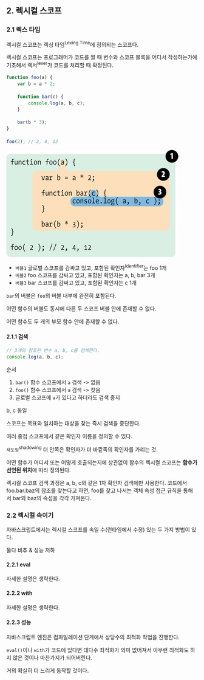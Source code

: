 ## 2. 렉시컬 스코프

### 2.1 렉스 타임

렉시컬 스코프는 렉싱 타임<sup>Lexing Time</sup>에 정의되는 스코프다.

렉시컬 스코프는 프로그래머가 코드를 짤 때 변수와 스코프 블록을 어디서 작성하는가에 기초해서 렉서<sup>lexer</sup>가 코드를 처리할 때 확정된다.

``` javascript
function foo(a) {
    var b = a * 2;

    function bar(c) {
        console.log(a, b, c);
    }

    bar(b * 3);
}

foo(2); // 2, 4, 12
```

![fig2](./images/fig2.png)

- `버블1` 글로벌 스코프를 감싸고 있고, 포함된 확인자<sup>Identifier</sup>는 foo 1개
- `버블2` foo 스코프를 감싸고 있고, 포함된 확인자는 a, b, bar 3개
- `버블3` bar 스코프를 감싸고 있고, 포함된 확인자는 c 1개

`bar`의 버블은 `foo`의 버블 내부에 완전히 포함된다.

어떤 함수의 버블도 동시에 다른 두 스코프 버블 안에 존재할 수 없다.

어떤 함수도 두 개의 부모 함수 안에 존재할 수 없다.

#### 2.1.1 검색

``` javascript
// 3개의 참조된 변수 a, b, c를 검색한다.
console.log(a, b, c);
```

순서

1. `bar()` 함수 스코프에서 `a` 검색 -> 없음
2. `foo()` 함수 스코프에서 `a` 검색 -> 찾음
3. 글로벌 스코프에 `a`가 있다고 하더라도 검색 중지

b, c 동일

스코프는 목표와 일치하는 대상을 찾는 즉시 검색을 중단한다.

여러 중첩 스코프에서 같은 확인자 이름을 정의할 수 있다.

`섀도잉`<sup>shadowing</sup> 더 안쪽은 확인자가 더 바깥족의 확인자를 가리는 것.

어떤 함수가 어디서 또는 어떻게 호출되는지에 상관없이 함수의 렉시컬 스코프는 **함수가 선언된 위치**에 따라 정의된다.

렉시컬 스코프 검색 과정은 a, b, c와 같은 1차 확인자 검색에만 사용한다. 코드에서 foo.bar.baz의 참조를 찾는다고 하면, foo를 찾고 나서는 객체 속성 접근 규칙을 통해서 bar와 baz의 속성을 각각 가져온다.

### 2.2 렉시컬 속이기

자바스크립트에서는 렉시컬 스코프를 속일 수(런타임에서 수정) 있는 두 가지 방법이 있다.

둘다 비추 & 성능 저하

#### 2.2.1 eval

자세한 설명은 생략한다.

#### 2.2.2 with

자세한 설명은 생략한다.

#### 2.2.3 성능

자바스크립트 엔진은 컴파일레이션 단계에서 상당수의 최적화 작업을 진행한다.

`eval()`이나 `with`가 코드에 있다면 대다수 최적화가 의미 없어져서 아무런 최적화도 하지 않은 것이나 마찬가지가 되어버린다.

거의 확실히 더 느리게 동작할 것이다.
